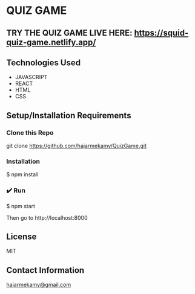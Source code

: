 # QUIZ GAME

## TRY THE QUIZ GAME LIVE HERE:  https://squid-quiz-game.netlify.app/

## Technologies Used

* JAVASCRIPT
* REACT
* HTML
* CSS

## Setup/Installation Requirements

### Clone this Repo
git clone https://github.com/hajarmekamy/QuizGame.git

### Installation
$ npm install

### ✔️ Run
$ npm start

Then go to http://localhost:8000

## License

MIT

## Contact Information

hajarmekamy@gmail.com
